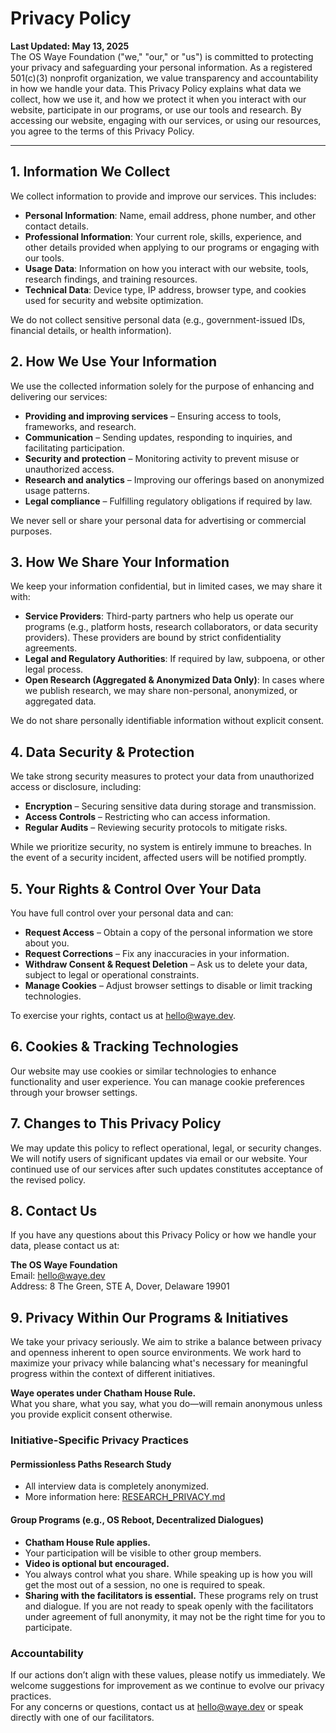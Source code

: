# Privacy Policy

**Last Updated: May 13, 2025**  
The OS Waye Foundation ("we," "our," or "us") is committed to protecting your privacy and safeguarding your personal information. As a registered 501(c)(3) nonprofit organization, we value transparency and accountability in how we handle your data. This Privacy Policy explains what data we collect, how we use it, and how we protect it when you interact with our website, participate in our programs, or use our tools and research. By accessing our website, engaging with our services, or using our resources, you agree to the terms of this Privacy Policy.

---

## 1. Information We Collect

We collect information to provide and improve our services. This includes:

- **Personal Information**: Name, email address, phone number, and other contact details.  
- **Professional Information**: Your current role, skills, experience, and other details provided when applying to our programs or engaging with our tools.  
- **Usage Data**: Information on how you interact with our website, tools, research findings, and training resources.  
- **Technical Data**: Device type, IP address, browser type, and cookies used for security and website optimization.

We do not collect sensitive personal data (e.g., government-issued IDs, financial details, or health information).

## 2. How We Use Your Information

We use the collected information solely for the purpose of enhancing and delivering our services:

- **Providing and improving services** – Ensuring access to tools, frameworks, and research.  
- **Communication** – Sending updates, responding to inquiries, and facilitating participation.  
- **Security and protection** – Monitoring activity to prevent misuse or unauthorized access.  
- **Research and analytics** – Improving our offerings based on anonymized usage patterns.  
- **Legal compliance** – Fulfilling regulatory obligations if required by law.

We never sell or share your personal data for advertising or commercial purposes.

## 3. How We Share Your Information

We keep your information confidential, but in limited cases, we may share it with:

- **Service Providers**: Third-party partners who help us operate our programs (e.g., platform hosts, research collaborators, or data security providers). These providers are bound by strict confidentiality agreements.  
- **Legal and Regulatory Authorities**: If required by law, subpoena, or other legal process.  
- **Open Research (Aggregated & Anonymized Data Only)**: In cases where we publish research, we may share non-personal, anonymized, or aggregated data.

We do not share personally identifiable information without explicit consent.

## 4. Data Security & Protection

We take strong security measures to protect your data from unauthorized access or disclosure, including:

- **Encryption** – Securing sensitive data during storage and transmission.  
- **Access Controls** – Restricting who can access information.  
- **Regular Audits** – Reviewing security protocols to mitigate risks.

While we prioritize security, no system is entirely immune to breaches. In the event of a security incident, affected users will be notified promptly.

## 5. Your Rights & Control Over Your Data

You have full control over your personal data and can:

- **Request Access** – Obtain a copy of the personal information we store about you.  
- **Request Corrections** – Fix any inaccuracies in your information.  
- **Withdraw Consent & Request Deletion** – Ask us to delete your data, subject to legal or operational constraints.  
- **Manage Cookies** – Adjust browser settings to disable or limit tracking technologies.

To exercise your rights, contact us at [hello@waye.dev](mailto:hello@waye.dev).

## 6. Cookies & Tracking Technologies

Our website may use cookies or similar technologies to enhance functionality and user experience. You can manage cookie preferences through your browser settings.

## 7. Changes to This Privacy Policy

We may update this policy to reflect operational, legal, or security changes. We will notify users of significant updates via email or our website. Your continued use of our services after such updates constitutes acceptance of the revised policy.

## 8. Contact Us

If you have any questions about this Privacy Policy or how we handle your data, please contact us at:

**The OS Waye Foundation**  
Email: [hello@waye.dev](mailto:hello@waye.dev)  
Address: 8 The Green, STE A, Dover, Delaware 19901

## 9. Privacy Within Our Programs & Initiatives

We take your privacy seriously. We aim to strike a balance between privacy and openness inherent to open source environments. We work hard to maximize your privacy while balancing what's necessary for meaningful progress within the context of different initiatives.

**Waye operates under Chatham House Rule.**  
What you share, what you say, what you do—will remain anonymous unless you provide explicit consent otherwise.

### Initiative-Specific Privacy Practices

#### Permissionless Paths Research Study

- All interview data is completely anonymized.  
- More information here: [RESEARCH_PRIVACY.md](https://github.com/waye-dev/website/blob/main/doc/RESEARCH_PRIVACY.md)

#### Group Programs (e.g., OS Reboot, Decentralized Dialogues)

- **Chatham House Rule applies.**  
- Your participation will be visible to other group members.  
- **Video is optional but encouraged.**  
- You always control what you share. While speaking up is how you will get the most out of a session, no one is required to speak.  
- **Sharing with the facilitators is essential.** These programs rely on trust and dialogue. If you are not ready to speak openly with the facilitators under agreement of full anonymity, it may not be the right time for you to participate.

### Accountability

If our actions don’t align with these values, please notify us immediately. We welcome suggestions for improvement as we continue to evolve our privacy practices.  
For any concerns or questions, contact us at [hello@waye.dev](mailto:hello@waye.dev) or speak directly with one of our facilitators.
